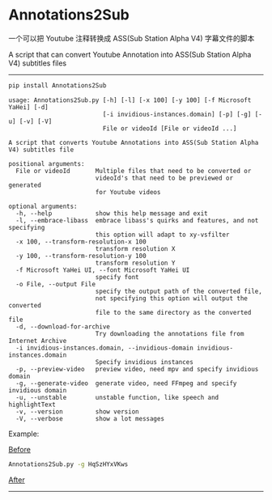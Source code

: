 # Annotations2Sub

一个可以把 Youtube 注释转换成 ASS(Sub Station Alpha V4) 字幕文件的脚本

A script that can convert Youtube Annotation into ASS(Sub Station Alpha V4) subtitles files

---

```bash
pip install Annotations2Sub
```

```man
usage: Annotations2Sub.py [-h] [-l] [-x 100] [-y 100] [-f Microsoft YaHei] [-d]
                          [-i invidious-instances.domain] [-p] [-g] [-u] [-v] [-V]
                          File or videoId [File or videoId ...]

A script that converts Youtube Annotations into ASS(Sub Station Alpha V4) subtitles file

positional arguments:
  File or videoId       Multiple files that need to be converted or
                        videoId's that need to be previewed or generated
                        for Youtube videos

optional arguments:
  -h, --help            show this help message and exit
  -l, --embrace-libass  embrace libass's quirks and features, and not specifying
                        this option will adapt to xy-vsfilter
  -x 100, --transform-resolution-x 100
                        transform resolution X
  -y 100, --transform-resolution-y 100
                        transform resolution Y
  -f Microsoft YaHei UI, --font Microsoft YaHei UI 
                        specify font
  -o File, --output File
                        specify the output path of the converted file,
                        not specifying this option will output the converted
                        file to the same directory as the converted file
  -d, --download-for-archive
                        Try downloading the annotations file from Internet Archive
  -i invidious-instances.domain, --invidious-domain invidious-instances.domain
                        Specify invidious instances
  -p, --preview-video   preview video, need mpv and specify invidious domain
  -g, --generate-video  generate video, need FFmpeg and specify invidious domain
  -u, --unstable        unstable function, like speech and highlightText
  -v, --version         show version
  -V, --verbose         show a lot messages
```

Example:

[Before](https://www.youtube.com/watch?v=HqSzHYxVKws)

```bash
Annotations2Sub.py -g HqSzHYxVKws
```

[After](https://www.bilibili.com/video/BV1Ff4y1t7Dj)

---
